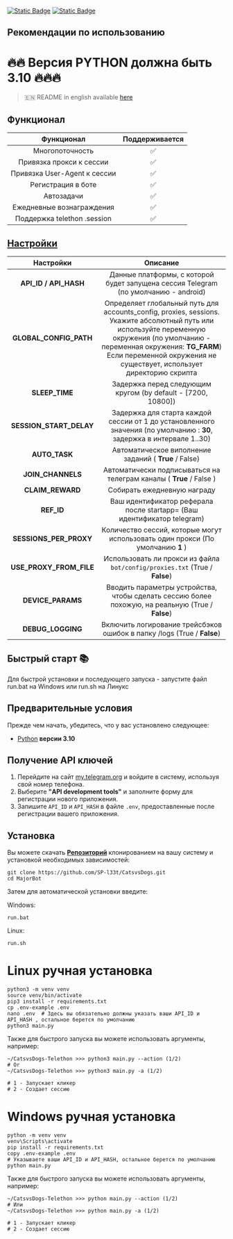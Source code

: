 [![Static Badge](https://img.shields.io/badge/Telegram-Channel-Link?style=for-the-badge&logo=Telegram&logoColor=white&logoSize=auto&color=blue)](https://t.me/+jJhUfsfFCn4zZDk0)      [![Static Badge](https://img.shields.io/badge/Telegram-Bot%20Link-Link?style=for-the-badge&logo=Telegram&logoColor=white&logoSize=auto&color=blue)](https://t.me/catsdogs_game_bot/join?startapp=525256526)


## Рекомендации по использованию

# 🔥🔥 Версия PYTHON должна быть 3.10 🔥🔥🔥

> 🇪🇳 README in english available [here](README)

## Функционал  
|          Функционал           | Поддерживается |
|:-----------------------------:|:--------------:|
|        Многопоточность        |       ✅        |
|   Привязка прокси к сессии    |       ✅        |
| Привязка User-Agent к сессии  |       ✅        |
|      Регистрация в боте       |       ✅        |
|          Автозадачи           |       ✅        |
|   Ежедневные вознаграждения   |       ✅        |
|  Поддержка telethon .session  |       ✅        |


## [Настройки](https://github.com/GravelFire/MajorBot/blob/main/.env-example/)
|        Настройки        |                                                                                                                              Описание                                                                                                                               |
|:-----------------------:|:-------------------------------------------------------------------------------------------------------------------------------------------------------------------------------------------------------------------------------------------------------------------:|
|  **API_ID / API_HASH**  |                                                                                         Данные платформы, с которой будет запущена сессия Telegram (по умолчанию - android)                                                                                         |
| **GLOBAL_CONFIG_PATH**  | Определяет глобальный путь для accounts_config, proxies, sessions. <br/>Укажите абсолютный путь или используйте переменную окружения (по умолчанию - переменная окружения: **TG_FARM**)<br/> Если переменной окружения не существует, использует директорию скрипта |
|     **SLEEP_TIME**      |                                                                                                    Задержка перед следующим кругом (by default - [7200, 10800])                                                                                                     |
| **SESSION_START_DELAY** |                                                                        Задержка для старта каждой сессии от 1 до установленного значения (по умолчанию : **30**, задержка в интервале 1..30)                                                                        |
|      **AUTO_TASK**      |                                                                                                        Автоматическое виполнение заданий ( **True** / False)                                                                                                        |
|    **JOIN_CHANNELS**    |                                                                                                 Автоматически подписываться на телеграм каналы ( **True** / False )                                                                                                 |
|    **CLAIM_REWARD**     |                                                                                                                     Собирать ежедневную награду                                                                                                                     |
|       **REF_ID**        |                                                                                               Ваш идентификатор реферала после startapp= (Ваш идентификатор telegram)                                                                                               |
| **SESSIONS_PER_PROXY**  |                                                                                           Количество сессий, которые могут использовать один прокси (По умолчанию **1** )                                                                                           |
| **USE_PROXY_FROM_FILE** |                                                                                             Использовать ли прокси из файла `bot/config/proxies.txt` (True / **False**)                                                                                             |
|    **DEVICE_PARAMS**    |                                                                                  Вводить параметры устройства, чтобы сделать сессию более похожую, на реальную  (True / **False**)                                                                                  |
|    **DEBUG_LOGGING**    |                                                                                               Включить логирование трейсбэков ошибок в папку /logs (True / **False**)                                                                                               |

## Быстрый старт 📚

Для быстрой установки и последующего запуска - запустите файл run.bat на Windows или run.sh на Линукс

## Предварительные условия
Прежде чем начать, убедитесь, что у вас установлено следующее:
- [Python](https://www.python.org/downloads/) **версии 3.10**

## Получение API ключей
1. Перейдите на сайт [my.telegram.org](https://my.telegram.org) и войдите в систему, используя свой номер телефона.
2. Выберите **"API development tools"** и заполните форму для регистрации нового приложения.
3. Запишите `API_ID` и `API_HASH` в файле `.env`, предоставленные после регистрации вашего приложения.

## Установка
Вы можете скачать [**Репозиторий**](https://github.com/SP-l33t/CatsvsDogs) клонированием на вашу систему и установкой необходимых зависимостей:
```shell
git clone https://github.com/SP-l33t/CatsvsDogs.git
cd MajorBot
```

Затем для автоматической установки введите:

Windows:
```shell
run.bat
```

Linux:
```shell
run.sh
```

# Linux ручная установка
```shell
python3 -m venv venv
source venv/bin/activate
pip3 install -r requirements.txt
cp .env-example .env
nano .env  # Здесь вы обязательно должны указать ваши API_ID и API_HASH , остальное берется по умолчанию
python3 main.py
```

Также для быстрого запуска вы можете использовать аргументы, например:
```shell
~/CatsvsDogs-Telethon >>> python3 main.py --action (1/2)
# Or
~/CatsvsDogs-Telethon >>> python3 main.py -a (1/2)

# 1 - Запускает кликер
# 2 - Создает сессию
```


# Windows ручная установка
```shell
python -m venv venv
venv\Scripts\activate
pip install -r requirements.txt
copy .env-example .env
# Указываете ваши API_ID и API_HASH, остальное берется по умолчанию
python main.py
```

Также для быстрого запуска вы можете использовать аргументы, например:
```shell
~/CatsvsDogs-Telethon >>> python main.py --action (1/2)
# Или
~/CatsvsDogs-Telethon >>> python main.py -a (1/2)

# 1 - Запускает кликер
# 2 - Создает сессию
```
